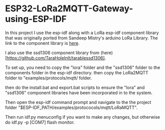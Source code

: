 # ESP32-LoRa2MQTT-Gateway-using-ESP-IDF
In this project I use the esp-idf along with a LoRa esp-idf component library that was originally ported from Sandeep Mistry's arduino LoRa Library.  The link to the component library is [here](https://github.com/Inteform/esp32-lora-library).

I also use the ssd1306 component library from (here)[https://github.com/TaraHoleInIt/tarablessd1306].

To set up, you need to copy the "lora" folder and the "ssd1306" folder to the components folder in the esp-idf directory.  then copy the LoRa2MQTT folder to "examples/protocols/mqtt/ folder.

then do the install.bat and export.bat scripts to ensure the "lora" and "ssd1306" component libraries have been incorporated in to the system.

Then open the esp-idf command prompt and navigate to the the project folder "$ESP-IDF_PATH/examples/protococols/mqtt/LoRaMQTT".

Then run idf.py menuconfig if you want to make any changes, but otherwise do idf.py -p [COM7] flash monitor.

